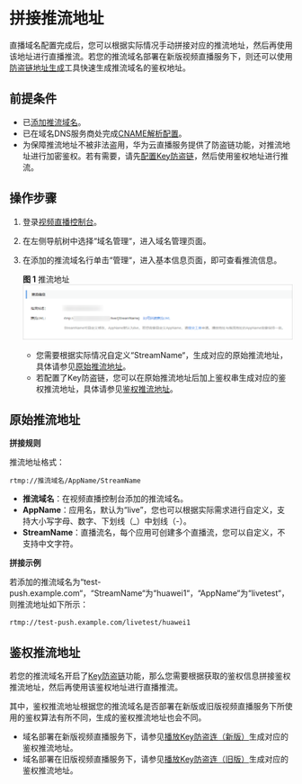 # 拼接推流地址<a name="live010007"></a>

直播域名配置完成后，您可以根据实际情况手动拼接对应的推流地址，然后再使用该地址进行直播推流。若您的推流域名部署在新版视频直播服务下，则还可以使用[防盗链地址生成](防盗地址生成.md)工具快速生成推流域名的鉴权地址。

## 前提条件<a name="section17678941576"></a>

-   已[添加推流域名](添加域名.md)。
-   已在域名DNS服务商处完成[CNAME解析配置](配置CNAME.md)。
-   为保障推流地址不被非法盗用，华为云直播服务提供了防盗链功能，对推流地址进行加密鉴权。若有需要，请先[配置Key防盗链](推流鉴权.md)，然后使用鉴权地址进行推流。

## 操作步骤<a name="section15755164125910"></a>

1.  登录[视频直播控制台](https://console.huaweicloud.com/live)。
2.  在左侧导航树中选择“域名管理“，进入域名管理页面。
3.  在添加的推流域名行单击“管理“，进入基本信息页面，即可查看推流信息。

    **图 1**  推流地址<a name="fig118901453733"></a>  
    ![](figures/推流地址.png "推流地址")

    -   您需要根据实际情况自定义“StreamName“，生成对应的原始推流地址，具体请参见[原始推流地址](#section1177854185914)。
    -   若配置了Key防盗链，您可以在原始推流地址后加上鉴权串生成对应的鉴权推流地址，具体请参见[鉴权推流地址](#section96985783812)。


## 原始推流地址<a name="section1177854185914"></a>

**拼接规则**

推流地址格式：

```
rtmp://推流域名/AppName/StreamName
```

-   **推流域名**：在视频直播控制台添加的推流域名。
-   **AppName**：应用名，默认为“live”，您也可以根据实际需求进行自定义，支持大小写字母、数字、下划线（\_）中划线（-）。
-   **StreamName**：直播流名，每个应用可创建多个直播流，您可以自定义，不支持中文字符。

**拼接示例**

若添加的推流域名为“test-push.example.com“，“StreamName“为“huawei1“，“AppName“为“livetest“，则推流地址如下所示：

```
rtmp://test-push.example.com/livetest/huawei1
```

## 鉴权推流地址<a name="section96985783812"></a>

若您的推流域名开启了[Key防盗链](推流鉴权.md)功能，那么您需要根据获取的鉴权信息拼接鉴权推流地址，然后再使用该鉴权地址进行直播推流。

其中，鉴权推流地址根据您的推流域名是否部署在新版或旧版视频直播服务下所使用的鉴权算法有所不同，生成的鉴权推流地址也会不同。

-   域名部署在新版视频直播服务下，请参见[播放Key防盗连（新版）](Key防盗链.md)生成对应的鉴权推流地址。
-   域名部署在旧版视频直播服务下，请参见[播放Key防盗连（旧版）](Key防盗链-2.md)生成对应的鉴权推流地址。

